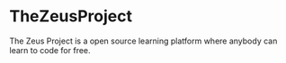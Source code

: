 # TheZeusProject
The Zeus Project is a open source learning platform where anybody can learn to code for free.
